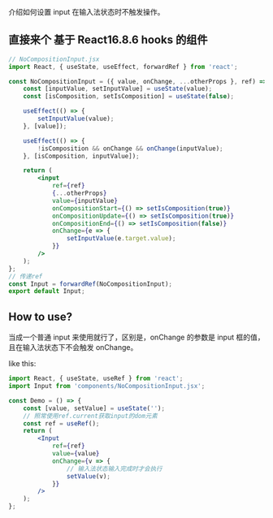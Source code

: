 [tag]: #(input,javascript,js,isComposing)
[preview]: #(start)

介绍如何设置 input 在输入法状态时不触发操作。

[preview]: #(end)

## 直接来个 基于 React16.8.6 hooks 的组件

```jsx harmony
// NoCompositionInput.jsx
import React, { useState, useEffect, forwardRef } from 'react';

const NoCompositionInput = ({ value, onChange, ...otherProps }, ref) => {
    const [inputValue, setInputValue] = useState(value);
    const [isComposition, setIsComposition] = useState(false);

    useEffect(() => {
        setInputValue(value);
    }, [value]);

    useEffect(() => {
        !isComposition && onChange && onChange(inputValue);
    }, [isComposition, inputValue]);

    return (
        <input
            ref={ref}
            {...otherProps}
            value={inputValue}
            onCompositionStart={() => setIsComposition(true)}
            onCompositionUpdate={() => setIsComposition(true)}
            onCompositionEnd={() => setIsComposition(false)}
            onChange={e => {
                setInputValue(e.target.value);
            }}
        />
    );
};
// 传递ref
const Input = forwardRef(NoCompositionInput);
export default Input;
```

## How to use?

当成一个普通 input 来使用就行了，区别是，onChange 的参数是 input 框的值，且在输入法状态下不会触发 onChange。

like this:

```jsx harmony
import React, { useState, useRef } from 'react';
import Input from 'components/NoCompositionInput.jsx';

const Demo = () => {
    const [value, setValue] = useState('');
    // 照常使用ref.current获取input的dom元素
    const ref = useRef();
    return (
        <Input
            ref={ref}
            value={value}
            onChange={v => {
                // 输入法状态输入完成时才会执行
                setValue(v);
            }}
        />
    );
};
```
